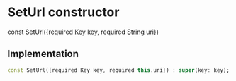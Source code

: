 


# SetUrl constructor






const
SetUrl(\{required [Key](https://api.flutter.dev/flutter/foundation/Key-class.html) key, required [String](https://api.flutter.dev/flutter/dart-core/String-class.html) uri})





## Implementation

```dart
const SetUrl({required Key key, required this.uri}) : super(key: key);
```








